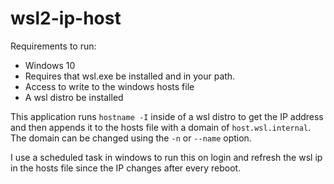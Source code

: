 # wsl2-ip-host

Requirements to run:

* Windows 10
* Requires that wsl.exe be installed and in your path.
* Access to write to the windows hosts file
* A wsl distro be installed

This application runs `hostname -I` inside of a wsl distro to get the IP address and then appends it to the hosts file with a domain of `host.wsl.internal`.  The domain can be changed using the `-n` or `--name` option.

I use a scheduled task in windows to run this on login and refresh the wsl ip in the hosts file since the IP changes after every reboot.
